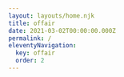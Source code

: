 ```yaml
---
layout: layouts/home.njk
title: offair
date: 2021-03-02T00:00:00.000Z
permalink: /
eleventyNavigation:
  key: offair
  order: 2
---
```

#